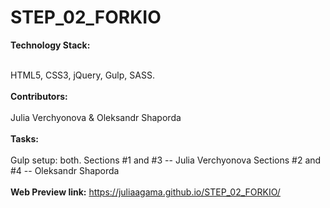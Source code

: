 # STEP_02_FORKIO

**Technology Stack:**
<br></br>

HTML5, CSS3, jQuery, Gulp, SASS.
<br></br>
**Contributors:**
<br></br>
Julia Verchyonova & Oleksandr Shaporda
<br></br>
**Tasks:**
<br></br>
Gulp setup: both.
Sections #1 and #3 -- Julia Verchyonova
Sections #2 and #4 -- Oleksandr Shaporda
<br></br>
**Web Preview link:**
https://juliaagama.github.io/STEP_02_FORKIO/
